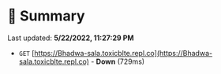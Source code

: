 # 📖 Summary
Last updated: **5/22/2022, 11:27:29 PM**

- `GET` [https://Bhadwa-sala.toxicblte.repl.co](https://Bhadwa-sala.toxicblte.repl.co) - **Down** (729ms)

